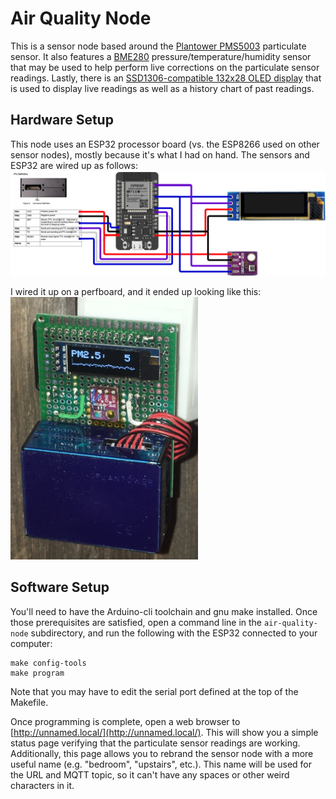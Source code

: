 # Air Quality Node
This is a sensor node based around the [Plantower PMS5003](http://www.plantower.com/en/content/?108.html) particulate sensor. It also features a [BME280](https://www.bosch-sensortec.com/products/environmental-sensors/humidity-sensors-bme280/) pressure/temperature/humidity sensor that may be used to help perform live corrections on the particulate sensor readings. Lastly, there is an [SSD1306-compatible 132x28 OLED display](https://www.amazon.com/HiLetgo-Serial-Display-SSD1306-Arduino/dp/B01N0KIVUX/) that is used to display live readings as well as a history chart of past readings.


## Hardware Setup
This node uses an ESP32 processor board (vs. the ESP8266 used on other sensor nodes), mostly because it's what I had on hand. The sensors and ESP32 are wired up as follows:
<img src="../docs/air-quality-node-diagram.png" width="800px"/>

I wired it up on a perfboard, and it ended up looking like this:
<img src="../docs/air-quality-node-hardware.jpg" width="300px"/>


## Software Setup
You'll need to have the Arduino-cli toolchain and gnu make installed. Once those prerequisites are satisfied, open a command line in the `air-quality-node` subdirectory, and run the following with the ESP32 connected to your computer:
```
make config-tools
make program
```
Note that you may have to edit the serial port defined at the top of the Makefile.

Once programming is complete, open a web browser to [http://unnamed.local/](http://unnamed.local/). This will show you a simple status page verifying that the particulate sensor readings are working. Additionally, this page allows you to rebrand the sensor node with a more useful name (e.g. "bedroom", "upstairs", etc.). This name will be used for the URL and MQTT topic, so it can't have any spaces or other weird characters in it.
